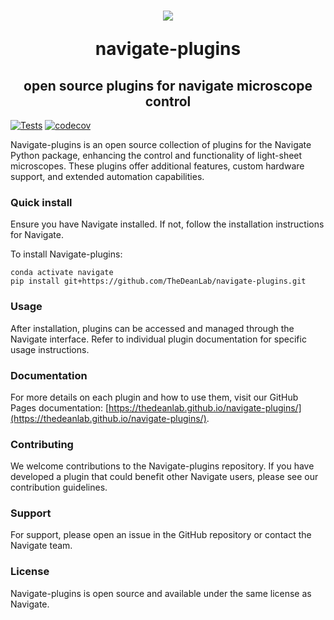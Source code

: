 <h1 align="center">
<img src="./src/plugins/view/icon/plugin-icon.ico?raw=true" />

navigate-plugins
<h2 align="center">
	open source plugins for navigate microscope control
</h2>
</h1>

[![Tests](https://github.com/TheDeanLab/navigate-plugins/actions/workflows/push_checks.yaml/badge.svg)](https://github.com/TheDeanLab/navigate-plugins/actions/workflows/push_checks.yaml)
[![codecov](https://codecov.io/gh/TheDeanLab/navigate-plugins/branch/develop/graph/badge.svg?token=YOUR_TOKEN)](https://codecov.io/gh/TheDeanLab/navigate-plugins)

Navigate-plugins is an open source collection of plugins for the Navigate Python package, enhancing the control and functionality of light-sheet microscopes. These plugins offer additional features, custom hardware support, and extended automation capabilities.

### Quick install

Ensure you have Navigate installed. If not, follow the installation instructions for Navigate.

To install Navigate-plugins:

```
conda activate navigate
pip install git+https://github.com/TheDeanLab/navigate-plugins.git
```

### Usage

After installation, plugins can be accessed and managed through the Navigate interface. Refer to individual plugin documentation for specific usage instructions.

### Documentation

For more details on each plugin and how to use them, visit our GitHub Pages documentation: [https://thedeanlab.github.io/navigate-plugins/](https://thedeanlab.github.io/navigate-plugins/).

### Contributing

We welcome contributions to the Navigate-plugins repository. If you have developed a plugin that could benefit other Navigate users, please see our contribution guidelines.

### Support

For support, please open an issue in the GitHub repository or contact the Navigate team.

### License

Navigate-plugins is open source and available under the same license as Navigate.
